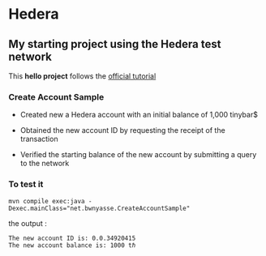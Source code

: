 # Hedera 

## My starting project using the Hedera test network 

This **hello project** follows the [official tutorial](https://docs.hedera.com/guides/getting-started/introduction)

### Create Account Sample 

- Created new a Hedera account with an initial balance of 1,000 tinybar$

- Obtained the new account ID by requesting the receipt of the transaction

- Verified the starting balance of the new account by submitting a query to the network

### To test it 

    mvn compile exec:java -Dexec.mainClass="net.bwnyasse.CreateAccountSample"

the output : 

    The new account ID is: 0.0.34920415
    The new account balance is: 1000 tℏ

